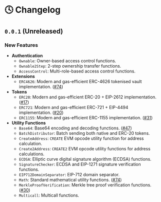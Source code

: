 # 🕓 Changelog

## `0.0.1` (Unreleased)

### New Features

- **Authentication**
  - `Ownable`: Owner-based access control functions.
  - `Ownable2Step`: 2-step ownership transfer functions.
  - `AccessControl`: Multi-role-based access control functions.
- **Extensions**
  - `ERC4626`: Modern and gas-efficient ERC-4626 tokenised vault implementation. ([#74](https://github.com/pcaversaccio/snekmate/pull/74))
- **Tokens**
  - `ERC20`: Modern and gas-efficient ERC-20 + EIP-2612 implementation. ([#17](https://github.com/pcaversaccio/snekmate/pull/17))
  - `ERC721`: Modern and gas-efficient ERC-721 + EIP-4494 implementation. ([#20](https://github.com/pcaversaccio/snekmate/pull/20))
  - `ERC1155`: Modern and gas-efficient ERC-1155 implementation. ([#31](https://github.com/pcaversaccio/snekmate/pull/31))
- **Utility Functions**
  - `Base64`: Base64 encoding and decoding functions. ([#47](https://github.com/pcaversaccio/snekmate/pull/47))
  - `BatchDistributor`: Batch sending both native and ERC-20 tokens.
  - `CreateAddress`: `CREATE` EVM opcode utility function for address calculation.
  - `Create2Address`: `CREATE2` EVM opcode utility functions for address calculations.
  - `ECDSA`: Elliptic curve digital signature algorithm (ECDSA) functions.
  - `SignatureChecker`: ECDSA and EIP-1271 signature verification functions.
  - `EIP712DomainSeparator`: EIP-712 domain separator.
  - `Math`: Standard mathematical utility functions. ([#74](https://github.com/pcaversaccio/snekmate/pull/74))
  - `MerkleProofVerification`: Merkle tree proof verification functions. ([#30](https://github.com/pcaversaccio/snekmate/pull/30))
  - `Multicall`: Multicall functions.
